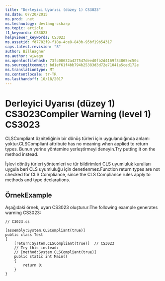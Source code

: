 ```yaml
---
title: "Derleyici Uyarısı (düzey 1) CS3023"
ms.date: 07/20/2015
ms.prod: .net
ms.technology: devlang-csharp
ms.topic: article
f1_keywords: CS3023
helpviewer_keywords: CS3023
ms.assetid: fd7782f9-f18a-4ce8-843b-95bf19b54317
caps.latest.revision: "8"
author: BillWagner
ms.author: wiwagn
ms.openlocfilehash: 73fc00632a427547deed0fb2d4169f34865ec50c
ms.sourcegitcommit: bd1ef61f4bb794b25383d3d72e71041a5ced172e
ms.translationtype: MT
ms.contentlocale: tr-TR
ms.lasthandoff: 10/18/2017
---
```

# <a name="compiler-warning-level-1-cs3023"></a><span data-ttu-id="58898-102">Derleyici Uyarısı (düzey 1) CS3023</span><span class="sxs-lookup"><span data-stu-id="58898-102">Compiler Warning (level 1) CS3023</span></span>
<span data-ttu-id="58898-103">CLSCompliant özniteliğinin bir dönüş türleri için uygulandığında anlamı yoktur.</span><span class="sxs-lookup"><span data-stu-id="58898-103">CLSCompliant attribute has no meaning when applied to return types.</span></span>  <span data-ttu-id="58898-104">Bunun yerine yöntemine yerleştirmeyi deneyin.</span><span class="sxs-lookup"><span data-stu-id="58898-104">Try putting it on the method instead.</span></span>  
  
 <span data-ttu-id="58898-105">İşlevi dönüş türleri yöntemleri ve tür bildirimleri CLS uyumluluk kuralları uygula beri CLS uyumluluğu için denetlenmez.</span><span class="sxs-lookup"><span data-stu-id="58898-105">Function return types are not checked for CLS Compliance, since the CLS Compliance rules apply to methods and type declarations.</span></span>  
  
## <a name="example"></a><span data-ttu-id="58898-106">Örnek</span><span class="sxs-lookup"><span data-stu-id="58898-106">Example</span></span>  
 <span data-ttu-id="58898-107">Aşağıdaki örnek, uyarı CS3023 oluşturur:</span><span class="sxs-lookup"><span data-stu-id="58898-107">The following example generates warning CS3023:</span></span>  
  
```  
// C3023.cs  
  
[assembly:System.CLSCompliant(true)]  
public class Test  
{  
    [return:System.CLSCompliant(true)]  // CS3023  
    // Try this instead:  
    // [method:System.CLSCompliant(true)]  
    public static int Main()  
    {  
        return 0;  
    }  
}  
```
